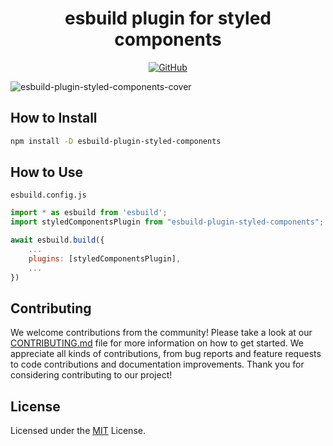 <h1 align=center>esbuild plugin for styled components</h1>


<p align="center" style="align: center;">
    <a href="https://github.com/appzic/esbuild-plugin-styled-components/blob/main/LICENSE">
        <img alt="GitHub" src="https://img.shields.io/github/license/appzic/esbuild-plugin-styled-components">
    </a>
</p>

![esbuild-plugin-styled-components-cover](https://github.com/appzic/esbuild-plugin-styled-components/assets/64678612/235d077d-cf05-4e84-8924-28ca5ba2075c)

## How to Install
```bash
npm install -D esbuild-plugin-styled-components
```

## How to Use
`esbuild.config.js`
```js
import * as esbuild from 'esbuild';
import styledComponentsPlugin from "esbuild-plugin-styled-components";

await esbuild.build({
    ...
    plugins: [styledComponentsPlugin],
    ...
})
```

## Contributing

We welcome contributions from the community! Please take a look at our [CONTRIBUTING.md](CONTRIBUTING.md) file for more information on how to get started. We appreciate all kinds of contributions, from bug reports and feature requests to code contributions and documentation improvements. Thank you for considering contributing to our project!

## License

Licensed under the [MIT](LICENSE) License.
